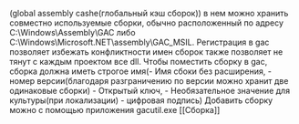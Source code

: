 (global assembly cashe(глобальный кэш сборок))  в нем можно хранить совместно используемые сборки, обычно расположенный по адресу С:\Windows\Assembly\GAC либо C:\Windows\Microsoft.NET\assembly\GAC_MSIL.
Регистрация в gac позволяет избежать конфликтности имен сборок также позволяет не тянут с каждым проектом все dll.
Чтобы поместить сборку в gac, сборка должна иметь строгое  имя(- Имя сбоки без расширения, - номер версии(благодаря разграничению по версии можно хранит две одинаковые сборки) - Открытый ключ, - Необязательное значение для культуры(при локализации) - цифровая подпись) Добавить сборку можно с помощью приложения  gacutil.exe
[[Сборка]]
